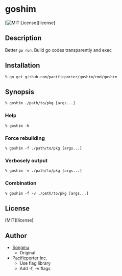 goshim
======

[![MIT License](http://img.shields.io/badge/license-MIT-blue.svg?style=flat-square)][license]

## Description

Better `go run`. Build go codes transparently and exec

## Installation

    % go get github.com/pacificporter/goshim/cmd/goshim

## Synopsis

    % goshim ./path/to/pkg [args...]

### Help

    % goshim -h

### Force rebuilding

    % goshim -f ./path/to/pkg [args...]

### Verbosely output

    % goshim -v ./path/to/pkg [args...]

### Combination

    % goshim -f -v ./path/to/pkg [args...]

## License

[MIT][license]

## Author

* [Songmu](https://github.com/Songmu)
    * Original
* [Pacificporter Inc.](https://github.com/pacificporter)
    * Use flag library
    * Add -f, -v flags
